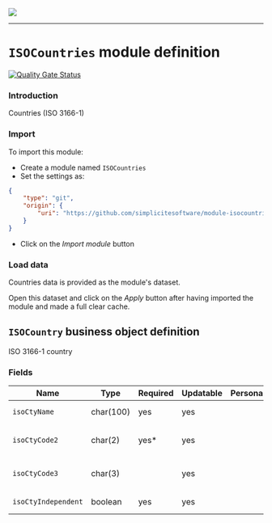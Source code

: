 <!--
 ___ _            _ _    _ _    __
/ __(_)_ __  _ __| (_)__(_) |_ /_/
\__ \ | '  \| '_ \ | / _| |  _/ -_)
|___/_|_|_|_| .__/_|_\__|_|\__\___|
            |_| 
-->
![](https://docs.simplicite.io//logos/logo250.png)
* * *

`ISOCountries` module definition
================================

[![Quality Gate Status](https://sonarcloud.io/api/project_badges/measure?project=simplicite-modules-ISOCountries&metric=alert_status)](https://sonarcloud.io/dashboard?id=simplicite-modules-ISOCountries)

### Introduction

Countries (ISO 3166-1)

### Import

To import this module:

- Create a module named `ISOCountries`
- Set the settings as:

```json
{
	"type": "git",
	"origin": {
		"uri": "https://github.com/simplicitesoftware/module-isocountries.git"
	}
}
```

- Click on the _Import module_ button

### Load data

Countries data is provided as the module's dataset.

Open this dataset and click on the _Apply_ button after having imported the module and made a full clear cache.

`ISOCountry` business object definition
---------------------------------------

ISO 3166-1 country

### Fields

| Name                                                         | Type                                     | Required | Updatable | Personal | Description                                                                      |
|--------------------------------------------------------------|------------------------------------------|----------|-----------|----------|----------------------------------------------------------------------------------|
| `isoCtyName`                                                 | char(100)                                | yes      | yes       |          | Country name                                                                     |
| `isoCtyCode2`                                                | char(2)                                  | yes*     | yes       |          | Country code (2 letters)                                                         |
| `isoCtyCode3`                                                | char(3)                                  |          | yes       |          | Country code (3 letters)                                                         |
| `isoCtyIndependent`                                          | boolean                                  | yes      | yes       |          | Independent country?                                                             |

